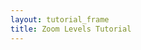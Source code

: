 ```yaml
---
layout: tutorial_frame
title: Zoom Levels Tutorial
---
```

<script>

	var map = L.map('map', {
		minZoom: 1,
		maxZoom: 1,
		dragging: false
	});

	var cartodbAttribution = '&copy; <a href="https://www.openstreetmap.org/copyright">OpenStreetMap</a> contributors, &copy; <a href="http://cartodb.com/attributions">CartoDB</a>';

	var positron = L.tileLayer('http://{s}.basemaps.cartocdn.com/light_all/{z}/{x}/{y}.png', {
		attribution: cartodbAttribution
	}).addTo(map);

	L.control.scale({maxWidth: 150}).addTo(map);

	setInterval(function(){
		map.setView([0, 0], 0, {duration: 1, animate: true});
		setTimeout(function(){
			map.setView([60, 0], 0, {duration: 1, animate: true});
		}, 2000);
	}, 4000);

	map.setView([0, 0], 0);
</script>
